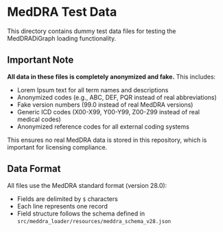 # MedDRA Test Data

This directory contains dummy test data files for testing the MedDRADiGraph loading functionality.

## Important Note

**All data in these files is completely anonymized and fake.** This includes:
- Lorem Ipsum text for all term names and descriptions
- Anonymized codes (e.g., ABC, DEF, PQR instead of real abbreviations)
- Fake version numbers (99.0 instead of real MedDRA versions)
- Generic ICD codes (X00-X99, Y00-Y99, Z00-Z99 instead of real medical codes)
- Anonymized reference codes for all external coding systems

This ensures no real MedDRA data is stored in this repository, which is important for licensing compliance.

## Data Format

All files use the MedDRA standard format (version 28.0):
- Fields are delimited by `$` characters
- Each line represents one record
- Field structure follows the schema defined in `src/meddra_loader/resources/meddra_schema_v28.json`

